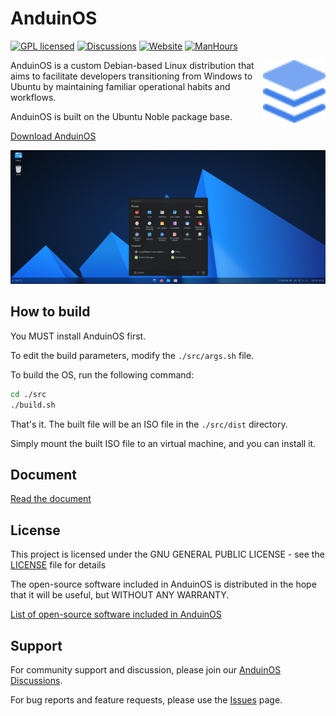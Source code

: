 # AnduinOS

[![GPL licensed](https://img.shields.io/badge/license-GPL-blue.svg)](https://gitlab.aiursoft.cn/anduin/anduinos/-/blob/1.2/LICENSE)
[![Discussions](https://img.shields.io/badge/discussions-join-blue)](https://github.com/Anduin2017/AnduinOS/discussions)
[![Website](https://img.shields.io/website?url=https%3A%2F%2Fwww.anduinos.com%2F)](https://www.anduinos.com/)
[![ManHours](https://manhours.aiursoft.cn/r/gitlab.aiursoft.cn/anduin/anduinos.svg)](https://gitlab.aiursoft.cn/anduin/anduinos/-/commits/1.2?ref_type=heads)

<img align="right" width="100" height="100" src="./src/mods/30-gnome-extension-arcmenu-patch/logo.svg">

AnduinOS is a custom Debian-based Linux distribution that aims to facilitate developers transitioning from Windows to Ubuntu by maintaining familiar operational habits and workflows.

AnduinOS is built on the Ubuntu Noble package base.

[Download AnduinOS](https://www.anduinos.com/)

![Screenshot](./screenshot.png)

## How to build

You MUST install AnduinOS first.

To edit the build parameters, modify the `./src/args.sh` file.

To build the OS, run the following command:

```bash
cd ./src
./build.sh
```

That's it. The built file will be an ISO file in the `./src/dist` directory.

Simply mount the built ISO file to an virtual machine, and you can install it.

## Document

[Read the document](https://docs.anduinos.com/)

## License

This project is licensed under the GNU GENERAL PUBLIC LICENSE - see the [LICENSE](LICENSE) file for details

The open-source software included in AnduinOS is distributed in the hope that it will be useful, but WITHOUT ANY WARRANTY.

[List of open-source software included in AnduinOS](OSS.md)

## Support

For community support and discussion, please join our [AnduinOS Discussions](https://github.com/Anduin2017/AnduinOS/discussions).

For bug reports and feature requests, please use the [Issues](https://github.com/Anduin2017/AnduinOS/issues) page.
